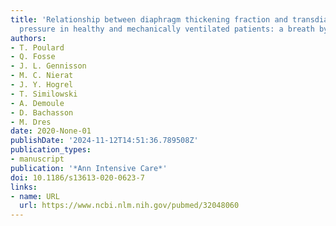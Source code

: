 ```yaml
---
title: 'Relationship between diaphragm thickening fraction and transdiaphragmatic
  pressure in healthy and mechanically ventilated patients: a breath by breath analysis'
authors:
- T. Poulard
- Q. Fosse
- J. L. Gennisson
- M. C. Nierat
- J. Y. Hogrel
- T. Similowski
- A. Demoule
- D. Bachasson
- M. Dres
date: 2020-None-01
publishDate: '2024-11-12T14:51:36.789508Z'
publication_types:
- manuscript
publication: '*Ann Intensive Care*'
doi: 10.1186/s13613-020-0623-7
links:
- name: URL
  url: https://www.ncbi.nlm.nih.gov/pubmed/32048060
---
```

